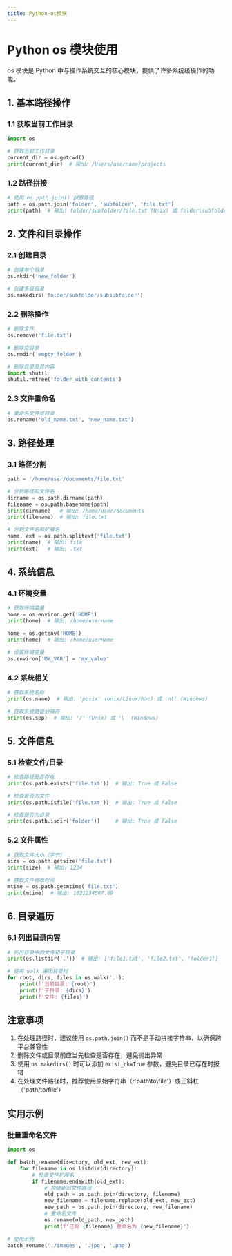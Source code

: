 ```yaml
---
title: Python-os模块
---
```


# Python os 模块使用

os 模块是 Python 中与操作系统交互的核心模块，提供了许多系统级操作的功能。

## 1. 基本路径操作

### 1.1 获取当前工作目录

```python
import os

# 获取当前工作目录
current_dir = os.getcwd()
print(current_dir)  # 输出: /Users/username/projects
```

### 1.2 路径拼接

```python
# 使用 os.path.join() 拼接路径
path = os.path.join('folder', 'subfolder', 'file.txt')
print(path)  # 输出: folder/subfolder/file.txt (Unix) 或 folder\subfolder\file.txt (Windows)
```

## 2. 文件和目录操作

### 2.1 创建目录

```python
# 创建单个目录
os.mkdir('new_folder')

# 创建多级目录
os.makedirs('folder/subfolder/subsubfolder')
```

### 2.2 删除操作

```python
# 删除文件
os.remove('file.txt')

# 删除空目录
os.rmdir('empty_folder')

# 删除目录及其内容
import shutil
shutil.rmtree('folder_with_contents')
```

### 2.3 文件重命名

```python
# 重命名文件或目录
os.rename('old_name.txt', 'new_name.txt')
```

## 3. 路径处理

### 3.1 路径分割

```python
path = '/home/user/documents/file.txt'

# 分割路径和文件名
dirname = os.path.dirname(path)
filename = os.path.basename(path)
print(dirname)   # 输出: /home/user/documents
print(filename)  # 输出: file.txt

# 分割文件名和扩展名
name, ext = os.path.splitext('file.txt')
print(name)  # 输出: file
print(ext)   # 输出: .txt
```

## 4. 系统信息

### 4.1 环境变量

```python
# 获取环境变量
home = os.environ.get('HOME')
print(home)  # 输出: /home/username

home = os.getenv('HOME')
print(home)  # 输出: /home/username

# 设置环境变量
os.environ['MY_VAR'] = 'my_value'
```

### 4.2 系统相关

```python
# 获取系统名称
print(os.name)  # 输出: 'posix' (Unix/Linux/Mac) 或 'nt' (Windows)

# 获取系统路径分隔符
print(os.sep)  # 输出: '/' (Unix) 或 '\' (Windows)
```

## 5. 文件信息

### 5.1 检查文件/目录

```python
# 检查路径是否存在
print(os.path.exists('file.txt'))  # 输出: True 或 False

# 检查是否为文件
print(os.path.isfile('file.txt'))  # 输出: True 或 False

# 检查是否为目录
print(os.path.isdir('folder'))     # 输出: True 或 False
```

### 5.2 文件属性

```python
# 获取文件大小（字节）
size = os.path.getsize('file.txt')
print(size)  # 输出: 1234

# 获取文件修改时间
mtime = os.path.getmtime('file.txt')
print(mtime)  # 输出: 1621234567.89
```

## 6. 目录遍历

### 6.1 列出目录内容

```python
# 列出目录中的文件和子目录
print(os.listdir('.'))  # 输出: ['file1.txt', 'file2.txt', 'folder1']

# 使用 walk 遍历目录树
for root, dirs, files in os.walk('.'):
    print(f'当前目录: {root}')
    print(f'子目录: {dirs}')
    print(f'文件: {files}')
```

## 注意事项

1. 在处理路径时，建议使用 `os.path.join()` 而不是手动拼接字符串，以确保跨平台兼容性
2. 删除文件或目录前应当先检查是否存在，避免抛出异常
3. 使用 `os.makedirs()` 时可以添加 `exist_ok=True` 参数，避免目录已存在时报错
4. 在处理文件路径时，推荐使用原始字符串（r'path\to\file'）或正斜杠（'path/to/file'）

## 实用示例

### 批量重命名文件

```python
import os

def batch_rename(directory, old_ext, new_ext):
    for filename in os.listdir(directory):
        # 检查文件扩展名
        if filename.endswith(old_ext):
            # 构建新旧文件路径
            old_path = os.path.join(directory, filename)
            new_filename = filename.replace(old_ext, new_ext)
            new_path = os.path.join(directory, new_filename)
            # 重命名文件
            os.rename(old_path, new_path)
            print(f'已将 {filename} 重命名为 {new_filename}')

# 使用示例
batch_rename('./images', '.jpg', '.png')
```